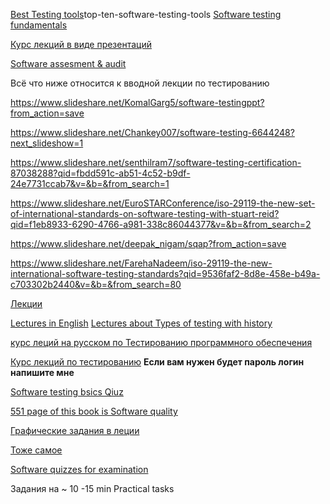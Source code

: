 
[Best Testing tools](https://www.slideshare.net/janbasktraining/)top-ten-software-testing-tools
[Software testing fundamentals](https://www.slideshare.net/Chankey007/software-testing-6644248)

[Курс лекций в виде презентаций](https://cs.gmu.edu/~offutt/softwaretest/powerpoint/)

[Software assesment & audit](https://www.slideshare.net/SpoorthiSham1/software-assessment-and-audit)

Всё что ниже относится к вводной лекции по тестированию

https://www.slideshare.net/KomalGarg5/software-testingppt?from_action=save

https://www.slideshare.net/Chankey007/software-testing-6644248?next_slideshow=1

https://www.slideshare.net/senthilram7/software-testing-certification-87038288?qid=fbdd591c-ab51-4c52-b9df-24e7731ccab7&v=&b=&from_search=1

https://www.slideshare.net/EuroSTARConference/iso-29119-the-new-set-of-international-standards-on-software-testing-with-stuart-reid?qid=f1eb8933-6290-4766-a981-338c86044377&v=&b=&from_search=2

https://www.slideshare.net/deepak_nigam/sqap?from_action=save

https://www.slideshare.net/FarehaNadeem/iso-29119-the-new-international-software-testing-standards?qid=9536faf2-8d8e-458e-b49a-c703302b2440&v=&b=&from_search=80

[Лекции ](https://home.cs.colorado.edu/~kena/classes/5828/s12/lectures/05-introtesting.pdf)

[Lectures in English](https://www.softwaretestingclass.com/wp-content/uploads/2016/06/Beginner-Guide-To-Software-Testing.pdf)
[Lectures about Types of testing with history](https://www.cs.cmu.edu/~luluo/Courses/17939Report.pdf)

[курс леций на русском по Тестированию программного обеспечения](https://sergeygavaga.gitbooks.io/kurs-lektsii-testirovanie-programnogo-obespecheni/content/vvedenie-v-testirovanie-zhiznennii-tsikl-produkta-metodologii-razrabotki-programmnogo-obespecheniya.html)

[Курс лекций по тестированию](https://coursehunter.net/course/qa-start)
**Если вам нужен будет пароль логин напишите мне**

[Software testing bsics Qiuz](https://www.softwaretestinghelp.com/software-testing-online-quiz/)

[551 page of this book is Software quality](https://sabbirsaleh.weebly.com/uploads/4/5/1/0/4510327/software_testing_and_quality_assurance_theory_and_practice_by_naik___tripathy.pdf)

[Графические задания в леции](https://www.testingementor.com/software-testing-online-resources/software-testing-exercises/)

[Тоже самое](https://softwaretestingfundamentals.com/software-testing-exercises/)

[Software quizzes for examination](https://softwaretestingfundamentals.com/software-testing-exercises/)

Задания на ~ 10 -15 min 
Practical tasks 